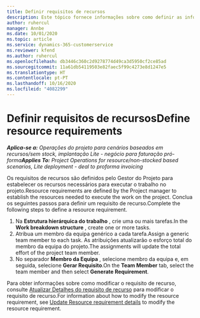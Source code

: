 ```yaml
---
title: Definir requisitos de recursos
description: Este tópico fornece informações sobre como definir as informações de requisitos de recursos.
author: ruhercul
manager: Annbe
ms.date: 10/01/2020
ms.topic: article
ms.service: dynamics-365-customerservice
ms.reviewer: kfend
ms.author: ruhercul
ms.openlocfilehash: db3446c360c2d9278774d49ca3d5950cf2ce85ad
ms.sourcegitcommit: 11a61db54119503e82faec5f99c4273e8d1247e5
ms.translationtype: HT
ms.contentlocale: pt-PT
ms.lasthandoff: 10/16/2020
ms.locfileid: "4082299"
---
```

# <a name="define-resource-requirements"></a><span data-ttu-id="ad626-103">Definir requisitos de recursos</span><span class="sxs-lookup"><span data-stu-id="ad626-103">Define resource requirements</span></span>

<span data-ttu-id="ad626-104">_**Aplica-se a:** Operações do projeto para cenários baseados em recursos/sem stock, implantação Lite - negócio para faturação pró-forma_</span><span class="sxs-lookup"><span data-stu-id="ad626-104">_**Applies To:** Project Operations for resource/non-stocked based scenarios, Lite deployment - deal to proforma invoicing_</span></span>

<span data-ttu-id="ad626-105">Os requisitos de recursos são definidos pelo Gestor do Projeto para estabelecer os recursos necessários para executar o trabalho no projeto.</span><span class="sxs-lookup"><span data-stu-id="ad626-105">Resource requirements are defined by the Project manager to establish the resources needed to execute the work on the project.</span></span> <span data-ttu-id="ad626-106">Conclua os seguintes passos para definir um requisito de recurso.</span><span class="sxs-lookup"><span data-stu-id="ad626-106">Complete the following steps to define a resource requirement.</span></span>

1.  <span data-ttu-id="ad626-107">Na **Estrutura hierárquica do trabalho** , crie uma ou mais tarefas.</span><span class="sxs-lookup"><span data-stu-id="ad626-107">In the **Work breakdown structure** , create one or more tasks.</span></span>
2.  <span data-ttu-id="ad626-108">Atribua um membro da equipa genérico a cada tarefa.</span><span class="sxs-lookup"><span data-stu-id="ad626-108">Assign a generic team member to each task.</span></span> <span data-ttu-id="ad626-109">As atribuições atualizarão o esforço total do membro da equipa do projeto.</span><span class="sxs-lookup"><span data-stu-id="ad626-109">The assignments will update the total effort of the project team member.</span></span>
3.  <span data-ttu-id="ad626-110">No separador **Membro da Equipa** , selecione membro da equipa e, em seguida, selecione **Gerar Requisito**.</span><span class="sxs-lookup"><span data-stu-id="ad626-110">On the **Team Member** tab, select the team member and then select **Generate Requirement**.</span></span>

<span data-ttu-id="ad626-111">Para obter informações sobre como modificar o requisito de recurso, consulte [Atualizar Detalhes do requisito de recurso](define-resource-requirements.md) para modificar o requisito de recurso.</span><span class="sxs-lookup"><span data-stu-id="ad626-111">For information about how to modify the resource requirement, see [Update Resource requirement details](define-resource-requirements.md) to modify the resource requirement.</span></span>